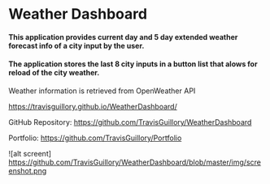 Weather Dashboard
==================

#### This application provides current day and  5 day extended weather forecast info of a city input by the user.
#### The application stores the last 8 city inputs in a button list that alows for reload of the city weather. 

Weather information is retrieved from OpenWeather API 

https://travisguillory.github.io/WeatherDashboard/

GitHub Repository: https://github.com/TravisGuillory/WeatherDashboard

Portfolio: https://github.com/TravisGuillory/Portfolio

![alt screent] https://github.com/TravisGuillory/WeatherDashboard/blob/master/img/screenshot.png



